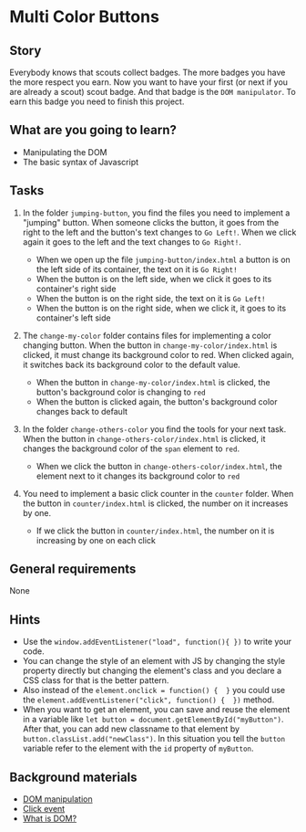 # Multi Color Buttons

## Story

Everybody knows that scouts collect badges.
The more badges you have the more respect you earn.
Now you want to have your first (or next if you are already a scout) scout badge.
And that badge is the `DOM manipulator`.
To earn this badge you need to finish this project.

## What are you going to learn?

- Manipulating the DOM
- The basic syntax of Javascript

## Tasks

1. In the folder `jumping-button`, you find the files you need to implement a "jumping" button. When someone clicks the button, it goes from the right to the left and the button's text changes to `Go Left!`.  When we click again it goes to the left and the text changes to `Go Right!`.
    - When we open up the file `jumping-button/index.html` a button is on the left side of its container, the text on it is `Go Right!`
    - When the button is on the left side, when we click it goes to its container's right side
    - When the button is on the right side, the text on it is `Go Left!`
    - When the button is on the right side, when we click it, it goes to its container's left side

2. The `change-my-color` folder contains files for implementing a color changing button. When the button in `change-my-color/index.html` is clicked, it must change its background color to red. When clicked again, it switches back its background color to the default value.
    - When the button in `change-my-color/index.html` is clicked, the button's background color is changing to `red`
    - When the button is clicked again, the button's background color changes back to default

3. In the folder `change-others-color` you find the tools for your next task. When the button in `change-others-color/index.html` is clicked, it changes the background color of the `span` element to `red`.
    - When we click the button in `change-others-color/index.html`, the element next to it changes its background color to `red`

4. You need to implement a basic click counter in the `counter` folder. When the button in `counter/index.html` is clicked, the number on it increases by one.
    - If we click the button in `counter/index.html`, the number on it is increasing by one on each click

## General requirements

None

## Hints

- Use the `window.addEventListener("load", function(){ })` to write your code.
- You can change the style of an element with JS by changing the style property directly but changing the element's class and you declare a CSS class for that is the better pattern.
- Also instead of the `element.onclick = function() {  }` you could use the `element.addEventListener("click", function() {  })` method.
- When you want to get an element, you can save and reuse the element in a variable like `let button = document.getElementById("myButton")`.
  After that, you can add new classname to that element by `button.classList.add("newClass")`.
  In this situation you tell the `button` variable refer to the element with the `id` property of `myButton`.

## Background materials

- <i class="far fa-exclamation"></i> [DOM manipulation](https://developer.mozilla.org/en-US/docs/Learn/JavaScript/Client-side_web_APIs/Manipulating_documents)
- <i class="far fa-exclamation"></i> [Click event](https://developer.mozilla.org/en-US/docs/Web/API/Element/click_event)
- <i class="far fa-book-open"></i> [What is DOM?](https://developer.mozilla.org/en-US/docs/Web/API/Document_Object_Model/Introduction)
